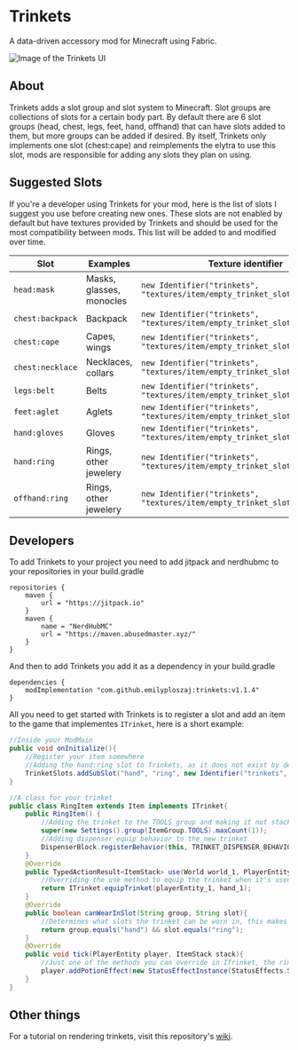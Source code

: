 # Trinkets
A data-driven accessory mod for Minecraft using Fabric.

![Image of the Trinkets UI](https://i.imgur.com/CgWhc5a.png)

## About
Trinkets adds a slot group and slot system to Minecraft. Slot groups are collections of slots for a certain body part. By default there are 6 slot groups (head, chest, legs, feet, hand, offhand) that can have slots added to them, but more groups can be added if desired. By itself, Trinkets only implements one slot (chest:cape) and reimplements the elytra to use this slot, mods are responsible for adding any slots they plan on using.

## Suggested Slots
If you're a developer using Trinkets for your mod, here is the list of slots I suggest you use before creating new ones. These slots are not enabled by default but have textures provided by Trinkets and should be used for the most compatibility between mods. This list will be added to and modified over time.

| Slot | Examples | Texture identifier
| --- | --- | --- |
| `head:mask` | Masks, glasses, monocles | `new Identifier("trinkets", "textures/item/empty_trinket_slot_mask.png`
| `chest:backpack` | Backpack | `new Identifier("trinkets", "textures/item/empty_trinket_slot_backpack.png`
| `chest:cape` | Capes, wings | `new Identifier("trinkets", "textures/item/empty_trinket_slot_cape.png`
| `chest:necklace` | Necklaces, collars | `new Identifier("trinkets", "textures/item/empty_trinket_slot_necklace.png`
| `legs:belt` | Belts | `new Identifier("trinkets", "textures/item/empty_trinket_slot_belt.png`
| `feet:aglet` | Aglets | `new Identifier("trinkets", "textures/item/empty_trinket_slot_aglet.png`
| `hand:gloves` | Gloves | `new Identifier("trinkets", "textures/item/empty_trinket_slot_gloves.png`
| `hand:ring` | Rings, other jewelery | `new Identifier("trinkets", "textures/item/empty_trinket_slot_ring.png)`
| `offhand:ring` | Rings, other jewelery | `new Identifier("trinkets", "textures/item/empty_trinket_slot_ring.png)`

## Developers
To add Trinkets to your project you need to add jitpack and nerdhubmc to your repositories in your build.gradle
```
repositories {
	maven {
		url = "https://jitpack.io"
	}
	maven {
		name = "NerdHubMC"
		url = "https://maven.abusedmaster.xyz/"
	}
}
```
And then to add Trinkets you add it as a dependency in your build.gradle
```
dependencies {
	modImplementation "com.github.emilyploszaj:trinkets:v1.1.4"
}
```
All you need to get started with Trinkets is to register a slot and add an item to the game that implementes `ITrinket`, here is a short example:
```java
//Inside your ModMain
public void onInitialize(){
	//Register your item somewhere
	//Adding the hand:ring slot to Trinkets, as it does not exist by default, note that this uses the provided Trinkets texture
	TrinketSlots.addSubSlot("hand", "ring", new Identifier("trinkets", "textures/item/empty_trinket_slot_ring.png"));
}
```
```java
//A class for your trinket
public class RingItem extends Item implements ITrinket{
	public RingItem() {
		//Adding the trinket to the TOOLS group and making it not stack
		super(new Settings().group(ItemGroup.TOOLS).maxCount(1));
		//Adding dispenser equip behavior to the new trinket
		DispenserBlock.registerBehavior(this, TRINKET_DISPENSER_BEHAVIOR);
	}
 	@Override
	public TypedActionResult<ItemStack> use(World world_1, PlayerEntity playerEntity_1, Hand hand_1){
		//Overriding the use method to equip the trinket when it's used
		return ITrinket.equipTrinket(playerEntity_1, hand_1);
	}
	@Override
	public boolean canWearInSlot(String group, String slot){
		//Determines what slots the trinket can be worn in, this makes it usable in the hand:ring slot
		return group.equals("hand") && slot.equals("ring");
	}
	@Override
	public void tick(PlayerEntity player, ItemStack stack){
		//Just one of the methods you can override in ITrinket, the ring gives you the speed effect while wearing it
		player.addPotionEffect(new StatusEffectInstance(StatusEffects.SPEED, 19, 0));
	}
}
```

## Other things
For a tutorial on rendering trinkets, visit this repository's [wiki](https://github.com/emilyploszaj/trinkets/wiki/Rendering-Trinkets).